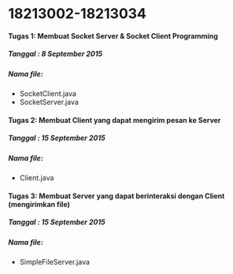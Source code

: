 # 18213002-18213034

#### Tugas 1: Membuat Socket Server & Socket Client Programming
##### Tanggal : 8 September 2015
##### Nama file: 
- SocketClient.java
- SocketServer.java

#### Tugas 2: Membuat Client yang dapat mengirim pesan ke Server
##### Tanggal : 15 September 2015
##### Nama file:
- Client.java

#### Tugas 3: Membuat Server yang dapat berinteraksi dengan Client (mengirimkan file)
##### Tanggal : 15 September 2015
##### Nama file:
- SimpleFileServer.java
